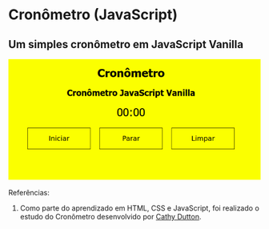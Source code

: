 # Cronômetro (JavaScript)

## Um simples cronômetro em JavaScript Vanilla

[![Cronômetro JavaScript](cronometro.png)](https://rrodrigues345.github.io/js-cronometro/)

Referências:

1. Como parte do aprendizado em HTML, CSS e JavaScript, foi realizado o estudo do Cronômetro desenvolvido por [Cathy Dutton](https://codepen.io/cathydutton/pen/xxpOOw).



